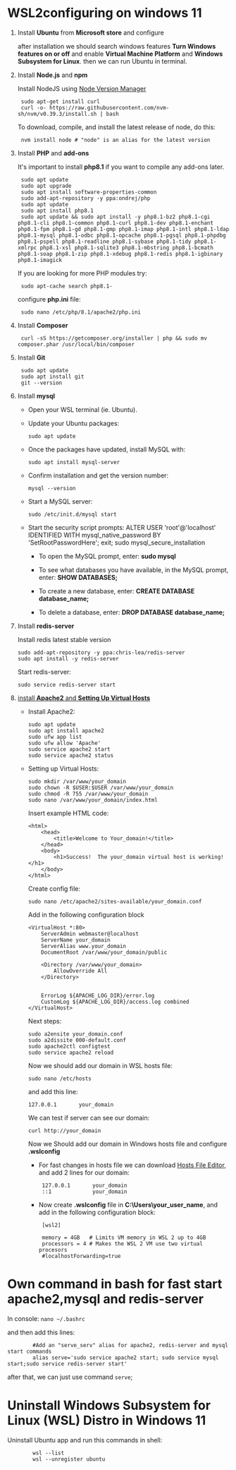 # WSL2configuring on windows 11
1. Install **Ubuntu** from **Microsoft store** and configure

    after installation we should search windows features **Turn Windows features on or off** and enable **Virtual Machine Platform** and **Windows Subsystem for Linux**. then we can run Ubuntu in terminal.
    
2. Install **Node.js** and **npm**

    Install NodeJS using [Node Version Manager](https://github.com/nvm-sh/nvm) 

        sudo apt-get install curl
        curl -o- https://raw.githubusercontent.com/nvm-sh/nvm/v0.39.3/install.sh | bash

    To download, compile, and install the latest release of node, do this:

        nvm install node # "node" is an alias for the latest version
        
3. Install **PHP** and **add-ons**

   It's important to install **php8.1** if you want to compile any add-ons later.

        sudo apt update
        sudo apt upgrade
        sudo apt install software-properties-common
        sudo add-apt-repository -y ppa:ondrej/php
        sudo apt update
        sudo apt install php8.1
        sudo apt update && sudo apt install -y php8.1-bz2 php8.1-cgi php8.1-cli php8.1-common php8.1-curl php8.1-dev php8.1-enchant php8.1-fpm php8.1-gd php8.1-gmp php8.1-imap php8.1-intl php8.1-ldap php8.1-mysql php8.1-odbc php8.1-opcache php8.1-pgsql php8.1-phpdbg php8.1-pspell php8.1-readline php8.1-sybase php8.1-tidy php8.1-xmlrpc php8.1-xsl php8.1-sqlite3 php8.1-mbstring php8.1-bcmath php8.1-soap php8.1-zip php8.1-xdebug php8.1-redis php8.1-igbinary php8.1-imagick

   If you are looking for more PHP modules try:

        sudo apt-cache search php8.1-
        
    configure **php.ini** file:
    
        sudo nano /etc/php/8.1/apache2/php.ini    
        
4. Install **Composer**

        curl -sS https://getcomposer.org/installer | php && sudo mv composer.phar /usr/local/bin/composer

5. Install **Git**

        sudo apt update
        sudo apt install git
        git --version
        
6. Install **mysql**

    - Open your WSL terminal (ie. Ubuntu).
    - Update your Ubuntu packages: 
    
          sudo apt update 
          
    - Once the packages have updated, install MySQL with: 
    
          sudo apt install mysql-server
    
    - Confirm installation and get the version number: 
    
          mysql --version
          
    - Start a MySQL server: 
    
          sudo /etc/init.d/mysql start
          
    - Start the security script prompts: 
          ALTER USER 'root'@'localhost' IDENTIFIED WITH mysql_native_password BY 'SetRootPasswordHere';
          exit;
          sudo mysql_secure_installation
    
      - To open the MySQL prompt, enter: **sudo mysql**
      
      - To see what databases you have available, in the MySQL prompt, enter: **SHOW DATABASES;**
      
      - To create a new database, enter: **CREATE DATABASE database_name;**
      
      - To delete a database, enter: **DROP DATABASE database_name;**

7. Install **redis-server**

    Install redis latest stable version
    
       sudo add-apt-repository -y ppa:chris-lea/redis-server
       sudo apt install -y redis-server
            
    Start redis-server:
    
       sudo service redis-server start
    
8. [install **Apache2** and **Setting Up Virtual Hosts**](https://www.digitalocean.com/community/tutorials/how-to-install-the-apache-web-server-on-ubuntu-22-04)
    - Install Apache2:
    
          sudo apt update
          sudo apt install apache2
          sudo ufw app list
          sudo ufw allow 'Apache'
          sudo service apache2 start
          sudo service apache2 status
          
    - Setting up Virtual Hosts:
    
          sudo mkdir /var/www/your_domain
          sudo chown -R $USER:$USER /var/www/your_domain
          sudo chmod -R 755 /var/www/your_domain
          sudo nano /var/www/your_domain/index.html
          
      Insert example HTML code:
      
          <html>
              <head>
                  <title>Welcome to Your_domain!</title>
              </head>
              <body>
                  <h1>Success!  The your_domain virtual host is working!</h1>
              </body>
          </html>
          
      Create config file:
          
          sudo nano /etc/apache2/sites-available/your_domain.conf
          
      Add in the following configuration block
      
          <VirtualHost *:80>
              ServerAdmin webmaster@localhost
              ServerName your_domain
              ServerAlias www.your_domain
              DocumentRoot /var/www/your_domain/public
              
              <Directory /var/www/your_domain>
                  AllowOverride All
              </Directory>

              
              ErrorLog ${APACHE_LOG_DIR}/error.log
              CustomLog ${APACHE_LOG_DIR}/access.log combined
          </VirtualHost>
      
      Next steps:
      
          sudo a2ensite your_domain.conf
          sudo a2dissite 000-default.conf
          sudo apache2ctl configtest
          sudo service apache2 reload
          
       Now we should add our domain in WSL hosts file:
       
          sudo nano /etc/hosts
       
       and add this line:
       
          127.0.0.1       your_domain

       We can test if server can see our domain:
       
          curl http://your_domain
          
      Now we Should add our domain in Windows hosts file and configure **.wslconfig**
      
         - For fast changes in hosts file we can download [Hosts File Editor](https://hostsfileeditor.com/), and add 2 lines for our domain:
            
                127.0.0.1       your_domain
                ::1             your_domain
            
         - Now create **.wslconfig** file in **C:\Users\your_user_name**, and add in the following configuration block:

                [wsl2]

                memory = 4GB   # Limits VM memory in WSL 2 up to 4GB
                processors = 4 # Makes the WSL 2 VM use two virtual procesors
                #localhostForwarding=true

# Own command in bash for fast start apache2,mysql and redis-server
In console: `nano ~/.bashrc`

and then add this lines:

            #Add an "serve_serv" alias for apache2, redis-server and mysql start commands
            alias serve='sudo service apache2 start; sudo service mysql start;sudo service redis-server start'
            
after that, we can just use command `serve`;

# Uninstall Windows Subsystem for Linux (WSL) Distro in Windows 11

Uninstall Ubuntu app and run this commands in shell:

            wsl --list
            wsl --unregister ubuntu
            
  

       

